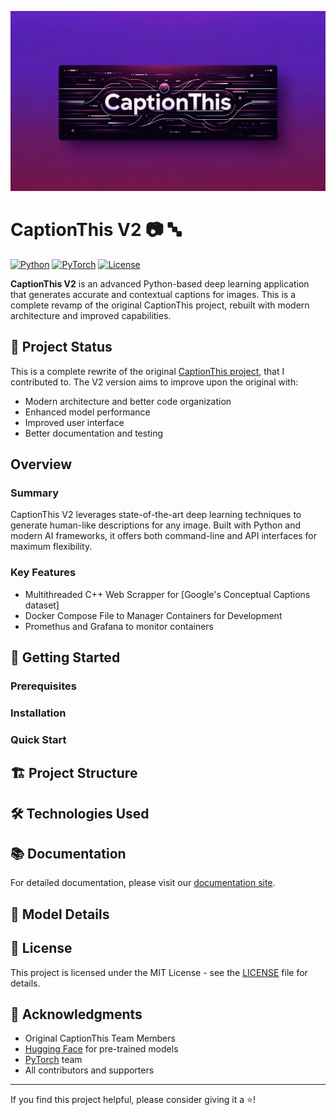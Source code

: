 ![CaptionThisBanner](./CaptionThisBanner.png)

# CaptionThis V2 📷 🔤

[![Python](https://img.shields.io/badge/Python-3.8%2B-blue)](https://www.python.org/)
[![PyTorch](https://img.shields.io/badge/PyTorch-1.12%2B-blue)](https://pytorch.org/) 
[![License](https://img.shields.io/badge/License-MIT-green.svg)](LICENSE)

**CaptionThis V2** is an advanced Python-based deep learning application that 
generates accurate and contextual captions for images. This is a complete revamp 
of the original CaptionThis project, rebuilt with modern architecture and 
improved capabilities.

## 🌟 Project Status

This is a complete rewrite of the original 
[CaptionThis project](https://github.com/Jkozmo10/CaptionThis), that I 
contributed to. The V2 version aims to improve upon the original with:
- Modern architecture and better code organization
- Enhanced model performance
- Improved user interface
- Better documentation and testing

## Overview

### Summary

CaptionThis V2 leverages state-of-the-art deep learning techniques to generate 
human-like descriptions for any image. Built with Python and modern AI 
frameworks, it offers both command-line and API interfaces for maximum flexibility.

### Key Features

- Multithreaded C++ Web Scrapper for [Google's Conceptual Captions dataset]
- Docker Compose File to Manager Containers for Development
- Promethus and Grafana to monitor containers

## 🚀 Getting Started

### Prerequisites


### Installation


### Quick Start


## 🏗️ Project Structure


## 🛠️ Technologies Used


## 📚 Documentation

For detailed documentation, please visit our [documentation site](docs/). 

## 🔬 Model Details


## 📝 License

This project is licensed under the MIT License - see the [LICENSE](LICENSE) 
file for details.

## 🙏 Acknowledgments

- Original CaptionThis Team Members
- [Hugging Face](https://huggingface.co/) for pre-trained models
- [PyTorch](https://pytorch.org/) team
- All contributors and supporters

---

If you find this project helpful, please consider giving it a ⭐!
